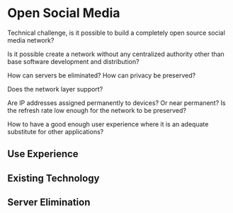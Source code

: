 # Open Social Media

Technical challenge, is it possible to build a completely open source social media network?

Is it possible create a network without any centralized authority other than base software development and distribution?

How can servers be eliminated? How can privacy be preserved?

Does the network layer support?

Are IP addresses assigned permanently to devices? Or near permanent? Is the refresh rate low enough for the network to be preserved?

How to have a good enough user experience where it is an adequate substitute for other applications?

## Use Experience

## Existing Technology

## Server Elimination